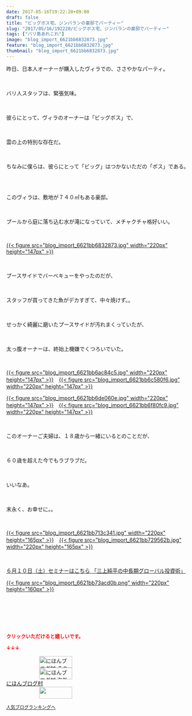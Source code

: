 ```yaml
---
date: 2017-05-16T19:22:20+09:00
draft: false
title: "ビッグボス宅、ジンバランの豪邸でパーティー"
slug: "2017/05/16/192220/ビッグボス宅、ジンバランの豪邸でパーティー"
tags: ["バリ島あれこれ"]
image: "blog_import_6621bb6832873.jpg"
feature: "blog_import_6621bb6832873.jpg"
thumbnail: "blog_import_6621bb6832873.jpg"
---
```

<p>昨日、日本人オーナーが購入したヴィラでの、ささやかなパーティ。</p><p> </p><p>バリ人スタッフは、緊張気味。</p><p> </p><p>彼らにとって、ヴィラのオーナーは「ビッグボス」で、</p><p> </p><p>雲の上の特別な存在だ。</p><p> </p><p>ちなみに僕らは、彼らにとって「ビッグ」はつかないただの「ボス」である。</p><p> </p><p><br/>このヴィラは、敷地が７４０㎡もある豪邸。</p><p> </p><p>プールから庭に落ち込む水が滝になっていて、メチャクチャ格好いい。</p><p> </p><p><a href="blog_import_6621bb69847e3.jpg">{{< figure src="blog_import_6621bb6832873.jpg" width="220px" height="147px" >}}</a></p><p> </p><p>プースサイドでバーベキューをやったのだが、</p><p> </p><p>スタッフが買ってきた魚がデカすぎて、中々焼けず。。</p><p> </p><p>せっかく綺麗に磨いたプースサイドが汚れまくっていたが、</p><p> </p><p>太っ腹オーナーは、終始上機嫌でくつろいでいた。</p><p> </p><p><a href="blog_import_6621bb6ac84c5.jpg">{{< figure src="blog_import_6621bb6ac84c5.jpg" width="220px" height="147px" >}}</a>　<a href="blog_import_6621bb6c580f6.jpg">{{< figure src="blog_import_6621bb6c580f6.jpg" width="220px" height="147px" >}}</a></p><p><a href="blog_import_6621bb6de060e.jpg">{{< figure src="blog_import_6621bb6de060e.jpg" width="220px" height="147px" >}}</a>　<a href="blog_import_6621bb6f80fc9.jpg">{{< figure src="blog_import_6621bb6f80fc9.jpg" width="220px" height="147px" >}}</a></p><p> </p><p>このオーナーご夫婦は、１８歳から一緒にいるとのことだが、</p><p> </p><p>６０歳を超えた今でもラブラブだ。</p><p> </p><p>いいなあ。</p><p> </p><p>末永く、お幸せに。。</p><p> </p><p><a href="blog_import_6621bb713c341.jpg">{{< figure src="blog_import_6621bb713c341.jpg" width="220px" height="165px" >}}</a>　<a href="blog_import_6621bb729562b.jpg">{{< figure src="blog_import_6621bb729562b.jpg" width="220px" height="165px" >}}</a></p><p> </p><p><a href="10_ek" target="_blank">６月１０日（土）セミナーはこちら 「三上純平の中長期グローバル投資術」</a></p><p><a href="10_ek" target="_blank">{{< figure src="blog_import_6621bb73acd0b.png" width="220px" height="160px" >}}</a></p><p> </p><p> </p><p> </p><p><font color="#ff0000" size="2"><strong>クリックいただけると嬉しいです。</strong></font></p><p><font color="#ff0000" size="2"><strong>↓↓↓</strong></font></p><p><a href="ranking.html?p_cid=01260127" id="&amp;blogmura_banner" target="_blank"><img alt="にほんブログ村 その他生活ブログ 不動産投資へ" border="0" height="31" src="data:image/svg+xml;charset=utf-8,%3Csvg%20xmlns%3D%22http%3A%2F%2Fwww.w3.org%2F2000%2Fsvg%22%20title%3D%22Placeholder%20for%20Images%22%20role%3D%22presentation%22%20viewBox%3D%220%200%2088%2031%22%20%2F%3E" width="88" data-src="//life.blogmura.com/hudousantoushi/img/hudousantoushi88_31.gif" style="aspect-ratio: auto 88 / 31;"/><noscript><img alt="にほんブログ村 その他生活ブログ 不動産投資へ" border="0" height="31" src="//life.blogmura.com/hudousantoushi/img/hudousantoushi88_31.gif" width="88"></noscript></a><br/><a href="ranking.html?p_cid=01260127" target="_blank"><img alt="にほんブログ村 海外生活ブログ バリ島情報へ" border="0" height="31" src="data:image/svg+xml;charset=utf-8,%3Csvg%20xmlns%3D%22http%3A%2F%2Fwww.w3.org%2F2000%2Fsvg%22%20title%3D%22Placeholder%20for%20Images%22%20role%3D%22presentation%22%20viewBox%3D%220%200%2088%2031%22%20%2F%3E" width="88" data-src="https://img-proxy.blog-video.jp/images?url=http%3A%2F%2Foverseas.blogmura.com%2Fbali%2Fimg%2Fbali88_31.gif" style="aspect-ratio: auto 88 / 31;"/><noscript><img alt="にほんブログ村 海外生活ブログ バリ島情報へ" border="0" height="31" src="https://img-proxy.blog-video.jp/images?url=http%3A%2F%2Foverseas.blogmura.com%2Fbali%2Fimg%2Fbali88_31.gif" width="88"></noscript></a><br/><a href="ranking.html?p_cid=01260127" target="_blank">にほんブログ村</a><br/><a href="link.php?1804582" title="人気ブログランキングへ"><img border="0" height="31" src="data:image/svg+xml;charset=utf-8,%3Csvg%20xmlns%3D%22http%3A%2F%2Fwww.w3.org%2F2000%2Fsvg%22%20title%3D%22Placeholder%20for%20Images%22%20role%3D%22presentation%22%20viewBox%3D%220%200%2088%2031%22%20%2F%3E" width="88" data-src="https://blog.with2.net/img/banner/banner_22.gif" style="aspect-ratio: auto 88 / 31;"/><noscript><img border="0" height="31" src="https://blog.with2.net/img/banner/banner_22.gif" width="88"></noscript></a></p><p><a href="link.php?1804582" style="font-size: 12px;">人気ブログランキングへ</a></p>

